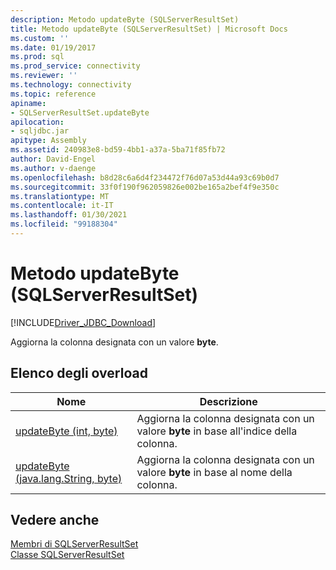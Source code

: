 ```yaml
---
description: Metodo updateByte (SQLServerResultSet)
title: Metodo updateByte (SQLServerResultSet) | Microsoft Docs
ms.custom: ''
ms.date: 01/19/2017
ms.prod: sql
ms.prod_service: connectivity
ms.reviewer: ''
ms.technology: connectivity
ms.topic: reference
apiname:
- SQLServerResultSet.updateByte
apilocation:
- sqljdbc.jar
apitype: Assembly
ms.assetid: 240983e8-bd59-4bb1-a37a-5ba71f85fb72
author: David-Engel
ms.author: v-daenge
ms.openlocfilehash: b8d28c6a6d4f234472f76d07a53d44a93c69b0d7
ms.sourcegitcommit: 33f0f190f962059826e002be165a2bef4f9e350c
ms.translationtype: MT
ms.contentlocale: it-IT
ms.lasthandoff: 01/30/2021
ms.locfileid: "99188304"
---
```

# <a name="updatebyte-method-sqlserverresultset"></a>Metodo updateByte (SQLServerResultSet)
[!INCLUDE[Driver_JDBC_Download](../../../includes/driver_jdbc_download.md)]

  Aggiorna la colonna designata con un valore **byte**.  
  
## <a name="overload-list"></a>Elenco degli overload  
  
|Nome|Descrizione|  
|----------|-----------------|  
|[updateByte (int, byte)](../../../connect/jdbc/reference/updatebyte-method-int-byte.md)|Aggiorna la colonna designata con un valore **byte** in base all'indice della colonna.|  
|[updateByte (java.lang.String, byte)](../../../connect/jdbc/reference/updatebyte-method-java-lang-string-byte.md)|Aggiorna la colonna designata con un valore **byte** in base al nome della colonna.|  
  
## <a name="see-also"></a>Vedere anche  
 [Membri di SQLServerResultSet](../../../connect/jdbc/reference/sqlserverresultset-members.md)   
 [Classe SQLServerResultSet](../../../connect/jdbc/reference/sqlserverresultset-class.md)  
  
  
